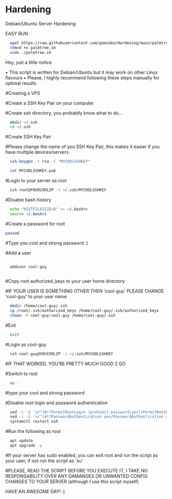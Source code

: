 # Hardening
Debian/Ubuntu Server Hardening

EASY RUN
  
```bash
  wget https://raw.githubusercontent.com/gomidee/Hardening/main/palmtree.sh?token=AVNJBY5J3M4UKHVKKM32R5LBWQICK
  chmod +x palmtree.sh
  sudo ./palmtree.sh
```

Hey, just a little notice

• This script is written for Debian/Ubuntu but it may work on other Linux flavours
• Please, I highly recommend following these steps manually for optimal results

#Creating a VPS

  #Create a SSH Key Pair on your computer

#Create ssh directory, you probablly know what to do...

```bash
  mkdir ~/.ssh
  cd ~/.ssh
```

#Create SSH Key Pair

 #Please change the name of you SSH Key Pair, this makes it easier if you have multiple devices/servers

```bash
  ssh-keygen -t rsa -C "MYCOOLSSHKEY"

  cat MYCOOLSSHKEY.pub
```

#Login to your server as root

```bash
  ssh root@YOURCOOLIP -i ~/.ssh/MYCOOLSSHKEY
  ```

#Disable bash history

```bash
  echo "HISTFILESIZE=0" >> ~/.bashrc
  source ~/.bashrc
```

#Create a password for root
  
  ```bash
  passwd
  
 ```
  #Type you cool and strong password :)

#Add a user

```bash

  adduser cool-guy
  
  ```

#Copy root authorized_keys to your user home directory

#IF YOUR USER IS SOMETHING OTHER THEN 'cool-guy' PLEASE CHANGE 'cool-guy' to your user name

```bash
  mkdir /home/cool-guy/.ssh
  cp /root/.ssh/authorized_keys /home/cool-guy/.ssh/authorized_keys
  chown -R cool-guy:cool-guy /home/cool-guy/.ssh
```
#Exit 

```bash
  exit
```

#Login as cool-guy

```bash
  ssh cool-guy@YOUCOOLIP -i ~/.ssh/MYCOOLSSHKEY
  ```

#IF THAT WORKED, YOU'RE PRETTY MUCH GOOD 2 GO

#Switch to root

```bash
  su -
  ```

  #type your cool and strong password

#Disable root login and password authentication

```bash
  sed -i -E 's/^(#)?PermitRootLogin (prohibit-password|yes)/PermitRootLogin no/' /etc/ssh/sshd_config
  sed -i -E 's/^(#)?PasswordAuthentication yes/PasswordAuthentication no/' /etc/ssh/sshd_config
  systemctl restart ssh
  ```

#Run the following as root

```bash
  apt update
  apt upgrade -y
  ```

#If your server has sudo enabled, you can exit root and run the script as your user, if not run the script as 'su'

#PLEASE, READ THE SCRIPT BEFORE YOU EXECUTE IT, I TAKE NO RESPONSABILITY OVER ANY DAMANGES OR UNWANTED CONFIG CHANGES TO YOUR SERVER (although I use this script myself)

HAVE AN AWESOME DAY! :)
